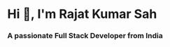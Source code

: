 <h1 align="left">Hi 👋, I'm Rajat Kumar Sah</h1>
<h3 align="left">A passionate Full Stack Developer from India</h3>
